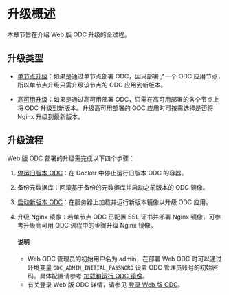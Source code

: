 # 升级概述

本章节旨在介绍 Web 版 ODC 升级的全过程。

## 升级类型

- [单节点升级](310.upgrade-single-node-odc.md)：如果是通过单节点部署 ODC，因只部署了一个 ODC 应用节点，所以单节点升级只需升级该节点的 ODC 应用到新版本。

- [高可用升级](410.upgrade-high-availability-odc.md)：如果是通过高可用部署 ODC，只需在高可用部署的各个节点上将 ODC 升级到新版本。升级高可用部署的 ODC 应用时可按需选择是否将 Nginx 升级到最新版本。

## 升级流程 

Web 版 ODC 部署的升级需完成以下四个步骤：

1. [停运旧版本 ODC](../1200.upgrade-guide/310.upgrade-single-node-odc.md)：在 Docker 中停止运行旧版本 ODC 的容器。

2. 备份元数据库：回滚基于备份的元数据库并启动之前版本的 ODC 镜像。

3. [启动新版本 ODC](../1200.upgrade-guide/410.upgrade-high-availability-odc.md)：在服务器上加载并运行新版本镜像以升级 ODC 应用。

4. 升级 Nginx 镜像：若单节点 ODC 已配置 SSL 证书并部署 Nginx 镜像，可参考升级高可用 ODC 流程中的步骤升级 Nginx 镜像。

   <main id="notice" type='explain'>
     <h4>说明</h4>
     <ul>
     <li>Web ODC 管理员的初始用户名为 admin，在部署 Web ODC 时可以通过环境变量 <code>ODC_ADMIN_INITIAL_PASSWORD</code> 设置 ODC 管理员账号的初始密码。具体配置请参考 <a href="../1200.upgrade-guide/310.upgrade-single-node-odc.md">加载和运行 ODC 镜像</a>。</li>
     <li>有关登录 Web 版 ODC 详情，请参见 <a href="../300.quickstart/200.web-odc-quickstart/200.quickstart-deployment-odc.md">登录 Web 版 ODC</a>。</li>
     </ul>
   </main>



